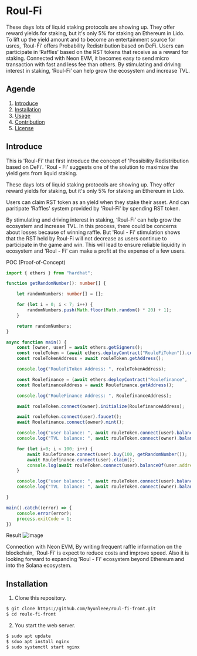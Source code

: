 # Roul-Fi

These days lots of liquid staking protocols are showing up. They offer reward yields for staking, but it's only 5% for staking an Ethereum in Lido. To lift up the yield amount and to become an entertainment source for usres, ‘Roul-Fi’ offers Probability Redistribution based on DeFi. Users can participate in ‘Raffles’ based on the RST tokens that receive as a reward for staking. Connected with Neon EVM, it becomes easy to send micro transaction with fast and less fee than others. By stimulating and driving interest in staking, ‘Roul-Fi’ can help grow the ecosystem and increase TVL.

## Agende

1. [Introduce](#introduce)
2. [Installation](#installation)
3. [Usage](#usage)
4. [Contribution](#contribution)
5. [License](#license)

## Introduce

This is 'Roul-Fi' that first introduce the concept of 'Possibility Redistribution based on DeFi'. 'Roul - Fi' suggests one of the solution to maximize the yield gets from liquid staking. 

These days lots of liquid staking protocols are showing up. They offer reward yields for staking, but it's only 5% for staking an Ethereum in Lido.

Users can claim RST token as an yield when they stake their asset. And can paritipate 'Raffles' system provided by 'Roul-Fi' by spending RST token.

By stimulating and driving interest in staking, ‘Roul-Fi’ can help grow the ecosystem and increase TVL. In this process, there could be concerns about losses because of winning raffle. But 'Roul - Fi' stimulation shows that the RST held by Roul-Fi will not decrease as users continue to participate in the game and win. This will lead to ensure reliable liquidity in ecosystem and 'Roul - Fi' can make a profit at the expense of a few users.

POC (Proof-of-Concept)
```typescript
import { ethers } from "hardhat";

function getRandomNumber(): number[] {

    let randomNumbers: number[] = [];

    for (let i = 0; i < 7; i++) {
        randomNumbers.push(Math.floor(Math.random() * 20) + 1);
    }

    return randomNumbers;
}

async function main() {
    const [owner, user] = await ethers.getSigners();
    const rouleToken = (await ethers.deployContract("RouleFiToken")).connect(owner);
    const rouleTokenAddress = await rouleToken.getAddress();

    console.log("RouleFiToken Address: ", rouleTokenAddress);

    const Roulefinance = (await ethers.deployContract("Roulefinance", [rouleTokenAddress])).connect(owner);
    const RoulefinanceAddress = await Roulefinance.getAddress();

    console.log("RouleFinance Address: ", RoulefinanceAddress);

    await rouleToken.connect(owner).initialize(RoulefinanceAddress);

    await rouleToken.connect(user).faucet();
    await Roulefinance.connect(owner).mint();

    console.log("user balance: ", await rouleToken.connect(user).balanceOf(user.address));
    console.log("TVL  balance: ", await rouleToken.connect(owner).balanceOf(RoulefinanceAddress));

    for (let i=0; i < 100; i++) {
        await Roulefinance.connect(user).buy(100, getRandomNumber());
        await Roulefinance.connect(user).claim();
        console.log(await rouleToken.connect(user).balanceOf(user.address));
    }    

    console.log("user balance: ", await rouleToken.connect(user).balanceOf(user.address));
    console.log("TVL  balance: ", await rouleToken.connect(owner).balanceOf(RoulefinanceAddress));

}

main().catch((error) => {
    console.error(error);
    process.exitCode = 1;
})
```

Result
![image](https://github.com/hyunleee/roul-fi-front/assets/100356715/b21bea1c-1e4a-4ec8-9c47-43f543279239)

Connection with Neon EVM, By writing frequent raffle information on the blockchain, 'Roul-Fi' is expect to reduce costs and improve speed. Also it is looking forward to expanding 'Roul - Fi' ecosystem beyond Ethereum and into the Solana ecosystem.

## Installation

1. Clone this repository.

```bash
$ git clone https://github.com/hyunleee/roul-fi-front.git
$ cd roule-fi-front
```

2. You start the web server.
```bash
$ sudo apt update
$ sduo apt install nginx
$ sudo systemctl start nginx
```
